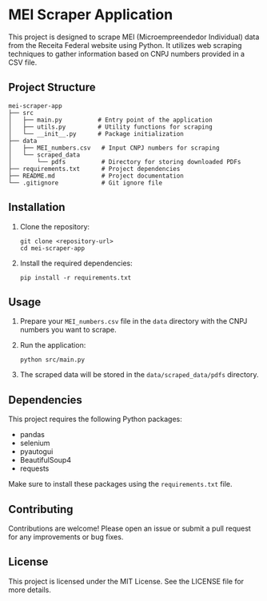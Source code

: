 # MEI Scraper Application

This project is designed to scrape MEI (Microempreendedor Individual) data from the Receita Federal website using Python. It utilizes web scraping techniques to gather information based on CNPJ numbers provided in a CSV file.

## Project Structure

```
mei-scraper-app
├── src
│   ├── main.py          # Entry point of the application
│   ├── utils.py         # Utility functions for scraping
│   └── __init__.py      # Package initialization
├── data
│   ├── MEI_numbers.csv   # Input CNPJ numbers for scraping
│   └── scraped_data
│       └── pdfs          # Directory for storing downloaded PDFs
├── requirements.txt      # Project dependencies
├── README.md             # Project documentation
└── .gitignore            # Git ignore file
```

## Installation

1. Clone the repository:
   ```
   git clone <repository-url>
   cd mei-scraper-app
   ```

2. Install the required dependencies:
   ```
   pip install -r requirements.txt
   ```

## Usage

1. Prepare your `MEI_numbers.csv` file in the `data` directory with the CNPJ numbers you want to scrape.

2. Run the application:
   ```
   python src/main.py
   ```

3. The scraped data will be stored in the `data/scraped_data/pdfs` directory.

## Dependencies

This project requires the following Python packages:
- pandas
- selenium
- pyautogui
- BeautifulSoup4
- requests

Make sure to install these packages using the `requirements.txt` file.

## Contributing

Contributions are welcome! Please open an issue or submit a pull request for any improvements or bug fixes.

## License

This project is licensed under the MIT License. See the LICENSE file for more details.
